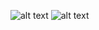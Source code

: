 ![alt text](<Screenshot 2025-04-25 at 11.39.20 PM.png>) ![alt text](<Screenshot 2025-04-25 at 11.38.58 PM.png>)